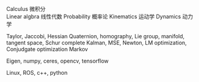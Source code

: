 Calculus 微积分  
Linear algbra 线性代数 
Probability 概率论
Kinematics 运动学
Dynamics 动力学


Taylor, Jaccobi, Hessian
Quaternion, homography, Lie group, manifold, tangent space, Schur complete
Kalman, MSE, Newton, LM optimization, Conjudgate optimization
Markov

Eigen, numpy, ceres, opencv, tensorflow

Linux, ROS, c++, python
